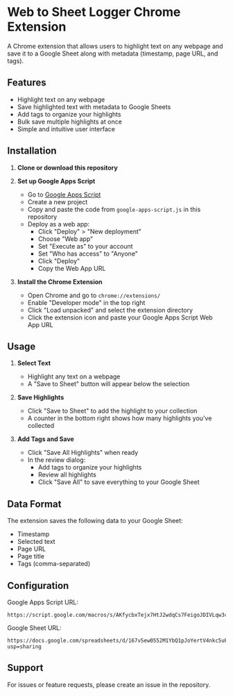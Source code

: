 # Web to Sheet Logger Chrome Extension

A Chrome extension that allows users to highlight text on any webpage and save it to a Google Sheet along with metadata (timestamp, page URL, and tags).

## Features

- Highlight text on any webpage
- Save highlighted text with metadata to Google Sheets
- Add tags to organize your highlights
- Bulk save multiple highlights at once
- Simple and intuitive user interface

## Installation

1. **Clone or download this repository**

2. **Set up Google Apps Script**
   - Go to [Google Apps Script](https://script.google.com)
   - Create a new project
   - Copy and paste the code from `google-apps-script.js` in this repository
   - Deploy as a web app:
     - Click "Deploy" > "New deployment"
     - Choose "Web app"
     - Set "Execute as" to your account
     - Set "Who has access" to "Anyone"
     - Click "Deploy"
     - Copy the Web App URL

3. **Install the Chrome Extension**
   - Open Chrome and go to `chrome://extensions/`
   - Enable "Developer mode" in the top right
   - Click "Load unpacked" and select the extension directory
   - Click the extension icon and paste your Google Apps Script Web App URL

## Usage

1. **Select Text**
   - Highlight any text on a webpage
   - A "Save to Sheet" button will appear below the selection

2. **Save Highlights**
   - Click "Save to Sheet" to add the highlight to your collection
   - A counter in the bottom right shows how many highlights you've collected

3. **Add Tags and Save**
   - Click "Save All Highlights" when ready
   - In the review dialog:
     - Add tags to organize your highlights
     - Review all highlights
     - Click "Save All" to save everything to your Google Sheet

## Data Format

The extension saves the following data to your Google Sheet:
- Timestamp
- Selected text
- Page URL
- Page title
- Tags (comma-separated)

## Configuration

Google Apps Script URL:
```
https://script.google.com/macros/s/AKfycbxTejx7HtJ2wdqCs7FeigoJDIVLqw3clMQv7Gyshzxg2cpT1_qvA3d6cdW2ZnIIoH8WSQ/exec
```

Google Sheet URL:
```
https://docs.google.com/spreadsheets/d/167vSew0552M1YbQ1pJoYertV4nkc5uP6aJx4yf50KHE/edit?usp=sharing
```

## Support

For issues or feature requests, please create an issue in the repository. 